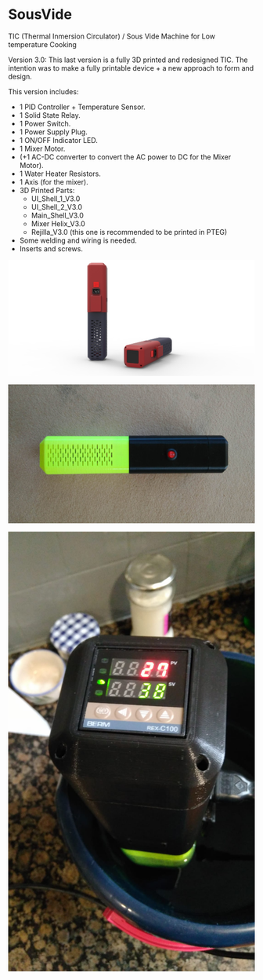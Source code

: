 # SousVide
TIC (Thermal Inmersion Circulator) / Sous Vide Machine for Low temperature Cooking

Version 3.0:
This last version is a fully 3D printed and redesigned TIC. The intention was to make a fully printable device + a new approach to form and design. 

This version includes:

- 1 PID Controller + Temperature Sensor.
- 1 Solid State Relay.
- 1 Power Switch.
- 1 Power Supply Plug. 
- 1 ON/OFF Indicator LED.
- 1 Mixer Motor.
- (+1 AC-DC converter to convert the AC power to DC for the Mixer Motor).
- 1 Water Heater Resistors.
- 1 Axis (for the mixer).
- 3D Printed Parts:
  - UI_Shell_1_V3.0
  - UI_Shell_2_V3.0
  - Main_Shell_V3.0
  - Mixer Helix_V3.0
  - Rejilla_V3.0 (this one is recommended to be printed in PTEG)
- Some welding and wiring is needed.
- Inserts and screws. 

![](TIC_V3.0.jpg)

![](IMAGES/IMG-20200415-WA0001.jpg)

![](IMAGES/IMG-20191220-WA0006.jpg)
